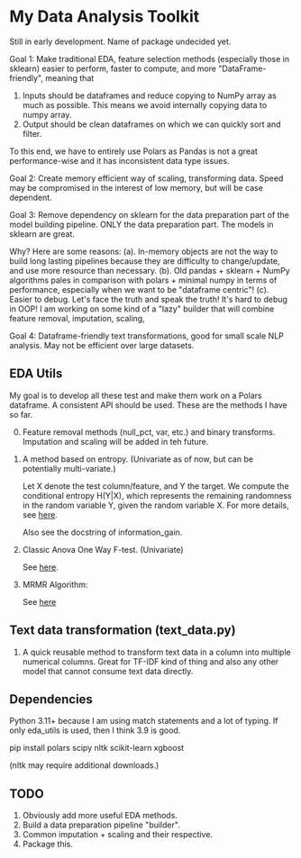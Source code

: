 # My Data Analysis Toolkit

Still in early development. Name of package undecided yet.

Goal 1: Make traditional EDA, feature selection methods (especially those in sklearn) easier to perform, faster to compute, and more "DataFrame-friendly", meaning that 

1. Inputs should be dataframes and reduce copying to NumPy array as much as possible. This means we avoid internally copying data to numpy array.
2. Output should be clean dataframes on which we can quickly sort and filter.

To this end, we have to entirely use Polars as Pandas is not a great performance-wise and it has inconsistent data type issues. 

Goal 2: Create memory efficient way of scaling, transforming data. Speed may be compromised in the interest of low memory, but will be case dependent.

Goal 3: Remove dependency on sklearn for the data preparation part of the model building pipeline. ONLY the data preparation part. The models in sklearn are great.

Why? Here are some reasons: 
(a). In-memory objects are not the way to build long lasting pipelines because they are difficulty to change/update, and use more resource than necessary. 
(b). Old pandas + sklearn + NumPy algorithms pales in comparison with polars + minimal numpy in terms of performance, especially when we want to be "dataframe centric"!
(c). Easier to debug. Let's face the truth and speak the truth! It's hard to debug in OOP! I am working on some kind of a "lazy" builder that will combine feature removal, imputation, scaling,  

Goal 4: Dataframe-friendly text transformations, good for small scale NLP analysis. May not be efficient over large datasets.


## EDA Utils

My goal is to develop all these test and make them work on a Polars dataframe. A consistent API should be used. These are the methods I have so far.

0. Feature removal methods (null_pct, var, etc.) and binary transforms. Imputation and scaling will be added in teh future.

1. A method based on entropy. (Univariate as of now, but can be potentially multi-variate.)
    
    Let X denote the test column/feature, and Y the target. We compute the conditional entropy H(Y|X), which represents the remaining randomness in the random variable Y, given the random variable X. For more details, see [here](https://en.wikipedia.org/wiki/Entropy_(information_theory)).

    Also see the docstring of information_gain.

2. Classic Anova One Way F-test. (Univariate) 
    
    See [here](https://saylordotorg.github.io/text_introductory-statistics/s15-04-f-tests-in-one-way-anova.html).

3. MRMR Algorithm:

    See [here](https://towardsdatascience.com/mrmr-explained-exactly-how-you-wished-someone-explained-to-you-9cf4ed27458b)

## Text data transformation (text_data.py)

1. A quick reusable method to transform text data in a column into multiple numerical columns. Great for TF-IDF kind of thing and also any other model that cannot consume text data directly. 

## Dependencies

Python 3.11+ because I am using match statements and a lot of typing. If only eda_utils is used, then I think 3.9 is good.

pip install polars scipy nltk scikit-learn xgboost 

(nltk may require additional downloads.)

## TODO

1. Obviously add more useful EDA methods.
2. Build a data preparation pipeline "builder".
3. Common imputation + scaling and their respective.
4. Package this.